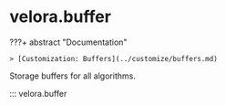 # velora.buffer

???+ abstract "Documentation"

    > [Customization: Buffers](../customize/buffers.md)

Storage buffers for all algorithms.

::: velora.buffer
